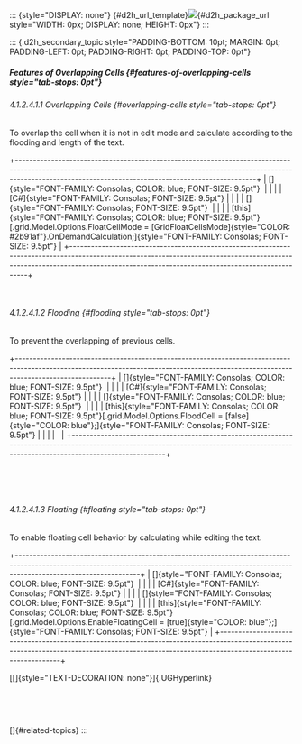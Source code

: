 ::: {style="DISPLAY: none"}
[](ms-xhelp:///?Id=d2h_url_template){#d2h_url_template}![](!package_url!){#d2h_package_url style="WIDTH: 0px; DISPLAY: none; HEIGHT: 0px"}
:::

::: {.d2h_secondary_topic style="PADDING-BOTTOM: 10pt; MARGIN: 0pt; PADDING-LEFT: 0pt; PADDING-RIGHT: 0pt; PADDING-TOP: 0pt"}
##### Features of Overlapping Cells {#features-of-overlapping-cells style="tab-stops: 0pt"}

###### 4.1.2.4.1.1 Overlapping Cells {#overlapping-cells style="tab-stops: 0pt"}

To overlap the cell when it is not in edit mode and calculate according to the flooding and length of the text.

+------------------------------------------------------------------------------------------------------------------------------------------------------------------------------------------------------------------------------+
| []{style="FONT-FAMILY: Consolas; COLOR: blue; FONT-SIZE: 9.5pt"}                                                                                                                                                             |
|                                                                                                                                                                                                                              |
| [C#]{style="FONT-FAMILY: Consolas; FONT-SIZE: 9.5pt"}                                                                                                                                                                        |
|                                                                                                                                                                                                                              |
| []{style="FONT-FAMILY: Consolas; FONT-SIZE: 9.5pt"}                                                                                                                                                                          |
|                                                                                                                                                                                                                              |
| [this]{style="FONT-FAMILY: Consolas; COLOR: blue; FONT-SIZE: 9.5pt"}[.grid.Model.Options.FloatCellMode = [GridFloatCellsMode]{style="COLOR: #2b91af"}.OnDemandCalculation;]{style="FONT-FAMILY: Consolas; FONT-SIZE: 9.5pt"} |
+------------------------------------------------------------------------------------------------------------------------------------------------------------------------------------------------------------------------------+

 

###### 4.1.2.4.1.2 Flooding {#flooding style="tab-stops: 0pt"}

To prevent the overlapping of previous cells.

+--------------------------------------------------------------------------------------------------------------------------------------------------------------------------------------+
| []{style="FONT-FAMILY: Consolas; COLOR: blue; FONT-SIZE: 9.5pt"}                                                                                                                     |
|                                                                                                                                                                                      |
| [C#]{style="FONT-FAMILY: Consolas; FONT-SIZE: 9.5pt"}                                                                                                                                |
|                                                                                                                                                                                      |
| []{style="FONT-FAMILY: Consolas; COLOR: blue; FONT-SIZE: 9.5pt"}                                                                                                                     |
|                                                                                                                                                                                      |
| [this]{style="FONT-FAMILY: Consolas; COLOR: blue; FONT-SIZE: 9.5pt"}[.grid.Model.Options.FloodCell = [false]{style="COLOR: blue"};]{style="FONT-FAMILY: Consolas; FONT-SIZE: 9.5pt"} |
|                                                                                                                                                                                      |
|                                                                                                                                                                                      |
+--------------------------------------------------------------------------------------------------------------------------------------------------------------------------------------+

 

 

###### 4.1.2.4.1.3 Floating {#floating style="tab-stops: 0pt"}

To enable floating cell behavior by calculating while editing the text.

+----------------------------------------------------------------------------------------------------------------------------------------------------------------------------------------------+
| []{style="FONT-FAMILY: Consolas; COLOR: blue; FONT-SIZE: 9.5pt"}                                                                                                                             |
|                                                                                                                                                                                              |
| [C#]{style="FONT-FAMILY: Consolas; FONT-SIZE: 9.5pt"}                                                                                                                                        |
|                                                                                                                                                                                              |
| []{style="FONT-FAMILY: Consolas; COLOR: blue; FONT-SIZE: 9.5pt"}                                                                                                                             |
|                                                                                                                                                                                              |
| [this]{style="FONT-FAMILY: Consolas; COLOR: blue; FONT-SIZE: 9.5pt"}[.grid.Model.Options.EnableFloatingCell = [true]{style="COLOR: blue"};]{style="FONT-FAMILY: Consolas; FONT-SIZE: 9.5pt"} |
+----------------------------------------------------------------------------------------------------------------------------------------------------------------------------------------------+

[[]{style="TEXT-DECORATION: none"}]{.UGHyperlink} 

 

 

[]{#related-topics}
:::
